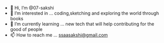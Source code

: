 - 👋 Hi, I’m @07-sakshi
- 👀 I’m interested in ... coding,sketching and exploring the world through books 
- 🌱 I’m currently learning ... new tech that will help contributing for the good of people 
- 📫 How to reach me ... ssaasakshi@gmail.com 

<!---
07-sakshi/07-sakshi is a ✨ special ✨ repository because its `README.md` (this file) appears on your GitHub profile.
You can click the Preview link to take a look at your changes.
--->
